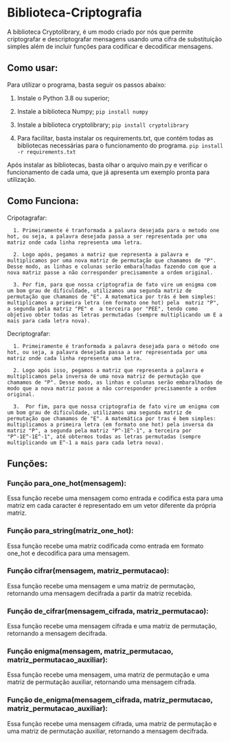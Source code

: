 # Biblioteca-Criptografia

A biblioteca Cryptolibrary, é um modo criado por nós que permite criptografar e descriptografar mensagens usando uma cifra de substituição simples além de incluir funções para codificar e decodificar mensagens.

## Como usar:

Para utilizar o programa, basta seguir os passos abaixo:

1. Instale o Python 3.8 ou superior;

2. Instale a biblioteca Numpy;
```pip install numpy```

3. Instale a biblioteca cryptolibrary;
```pip install cryptolibrary```

4. Para facilitar, basta instalar os requirements.txt, que contém todas as bibliotecas necessárias para o funcionamento do programa.
```pip install -r requirements.txt```

Após instalar as bibliotecas, basta olhar o arquivo main.py e verificar o funcionamento de cada uma, que já apresenta um exemplo pronta para utilização.

## Como Funciona:
   Cripotagrafar:
   
      1. Primeiramente é tranformada a palavra desejada para o metodo one hot, ou seja, a palavra desejada passa a ser representada por uma matriz onde cada linha representa uma letra.
      
      2. Logo após, pegamos a matriz que representa a palavra e multiplicamos por uma nova matriz de permutação que chamamos de "P". Desse modo, as linhas e colunas serão embaralhadas fazendo com que a nova matriz passe a não corresponder precisamente a ordem original.
      
      3. Por fim, para que nossa criptografia de fato vire um enigma com um bom grau de dificuldade, utilizamos uma segunda matriz de permutação que chamamos de "E". A matematica por trás é bem simples: multiplicamos a primeira letra (em formato one hot) pela  matriz "P", a segunda pela matriz "PE" e  a terceira por "PEE", tendo como objetivo obter todas as letras permutadas (sempre multiplicando um E a mais para cada letra nova).
   
   Decriptografar:
   
      1. Primeiramente é tranformada a palavra desejada para o método one hot, ou seja, a palavra desejada passa a ser representada por uma matriz onde cada linha representa uma letra.
      
      2. Logo após isso, pegamos a matriz que representa a palavra e multiplicamos pela inversa de uma nova matriz de permutação que chamamos de "P". Desse modo, as linhas e colunas serão embaralhadas de modo que a nova matriz passe a não corresponder precisamente a ordem original.
      
      3.  Por fim, para que nossa criptografia de fato vire um enigma com um bom grau de dificuldade, utilizamos uma segunda matriz de permutação que chamamos de "E". A matemática por tras é bem simples: multiplicamos a primeira letra (em formato one hot) pela inversa da matriz "P", a segunda pela matriz "P^-1E^-1", a terceira por "P^-1E^-1E^-1", até obtermos todas as letras permutadas (sempre multiplicando um E^-1 a mais para cada letra nova).

## Funções:

### Função para_one_hot(mensagem):
Essa função recebe uma mensagem como entrada e codifica esta para uma matriz em cada caracter é representado em um vetor diferente da própria matriz.

### Função para_string(matriz_one_hot):
Essa função recebe uma matriz codificada como entrada em formato one_hot e decodifica para uma mensagem.

### Função cifrar(mensagem, matriz_permutacao):
Essa função recebe uma mensagem e uma matriz de permutação, retornando uma mensagem decifrada a partir da matriz recebida.

### Função de_cifrar(mensagem_cifrada, matriz_permutacao):
Essa função recebe uma mensagem cifrada e uma matriz de permutação, retornando a mensagem decifrada.

### Função enigma(mensagem, matriz_permutacao, matriz_permutacao_auxiliar):
Essa função recebe uma mensagem, uma matriz de permutação e uma matriz de permutação auxiliar, retornando uma mensagem cifrada.

### Função de_enigma(mensagem_cifrada, matriz_permutacao, matriz_permutacao_auxiliar):
Essa função recebe uma mensagem cifrada, uma matriz de permutação e uma matriz de permutação auxiliar, retornando a mensagem decifrada.


